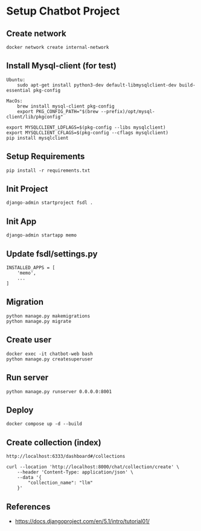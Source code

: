 # Setup Chatbot Project

## Create network
    docker network create internal-network

## Install Mysql-client (for test)
    Ubuntu:
        sudo apt-get install python3-dev default-libmysqlclient-dev build-essential pkg-config

    MacOs:
        brew install mysql-client pkg-config
        export PKG_CONFIG_PATH="$(brew --prefix)/opt/mysql-client/lib/pkgconfig"

    export MYSQLCLIENT_LDFLAGS=$(pkg-config --libs mysqlclient)
    export MYSQLCLIENT_CFLAGS=$(pkg-config --cflags mysqlclient)
    pip install mysqlclient

## Setup Requirements
    pip install -r requirements.txt

## Init Project
    django-admin startproject fsdl .

## Init App
    django-admin startapp memo


## Update fsdl/settings.py
    INSTALLED_APPS = [
        'memo',
        ...
    ]
    

## Migration
    python manage.py makemigrations
    python manage.py migrate

## Create user
    docker exec -it chatbot-web bash
    python manage.py createsuperuser

## Run server
    python manage.py runserver 0.0.0.0:8001

## Deploy
    docker compose up -d --build

## Create collection (index)
    http://localhost:6333/dashboard#/collections

    curl --location 'http://localhost:8000/chat/collection/create' \
        --header 'Content-Type: application/json' \
        --data '{
            "collection_name": "llm"
        }'

## References
- https://docs.djangoproject.com/en/5.1/intro/tutorial01/

